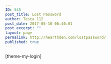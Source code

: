 ```yaml
---
ID: 545
post_title: Lost Password
author: Testa 112
post_date: 2017-05-10 06:40:01
post_excerpt: ""
layout: page
permalink: http://hearthden.com/lostpassword/
published: true
---
```

[theme-my-login]